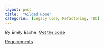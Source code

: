 ```yaml
---
layout: post
title:  "Gilded Rose"
categories: [Legacy Code, Refactoring, TDD]
---
```


By Emily Bache: [Get the code](https://github.com/emilybache/GildedRose-Refactoring-Kata)

[Requirements](https://github.com/emilybache/GildedRose-Refactoring-Kata/blob/master/GildedRoseRequirements.txt)

